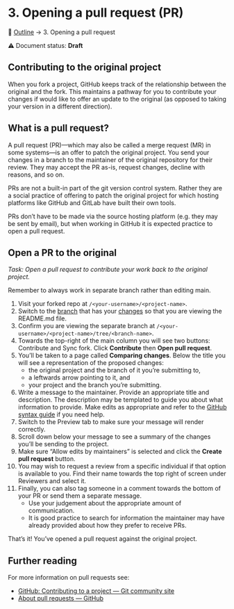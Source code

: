 # 3. Opening a pull request (PR)

🍞 [Outline](../README.md) → 3. Opening a pull request

⚠️ Document status: **Draft**

## Contributing to the original project

When you fork a project, GitHub keeps track of the relationship between the original and the fork. This maintains a pathway for you to contribute your changes if would like to offer an update to the original (as opposed to taking your version in a different direction). 

## What is a pull request?

A pull request (PR)—which may also be called a merge request (MR) in some systems—is an offer to patch the original project. You send your changes in a branch to the maintainer of the original repository for their review. They may accept the PR as-is, request changes, decline with reasons, and so on.

PRs are not a built-in part of the git version control system. Rather they are a social practice of offering to patch the original project for which hosting platforms like GitHub and GitLab have built their own tools. 

PRs don’t have to be made via the source hosting platform (e.g. they may be sent by email), but when working in GitHub it is expected practice to open a pull request.

## Open a PR to the original

*Task: Open a pull request to contribute your work back to the original project.*

Remember to always work in separate branch rather than editing main.

1. Visit your forked repo at `/<your-username>/<project-name>`.
2. Switch to the [branch](1-fork-and-branch.md) that has your [changes](2-edit-and-commit.md) so that you are viewing the README.md file. 
3. Confirm you are viewing the separate branch at `/<your-username>/<project-name>/tree/<branch-name>`.
4. Towards the top-right of the main column you will see two buttons: Contribute and Sync fork. Click **Contribute** then **Open  pull request**.
5. You’ll be taken to a page called **Comparing changes**. Below the title you will see a representation of the proposed changes: 
	- the original project and the branch of it you’re submitting to, 
	- a leftwards arrow pointing to it, and
	- your project and the branch you’re submitting.
6. Write a message to the maintainer. Provide an appropriate title and description. The description may be templated to guide you about what information to provide. Make edits as appropriate and refer to the [GitHub syntax guide](https://docs.github.com/en/get-started/writing-on-github/getting-started-with-writing-and-formatting-on-github/basic-writing-and-formatting-syntax) if you need help.
7. Switch to the Preview tab to make sure your message will render correctly.
8. Scroll down below your message to see a summary of the changes you’ll be sending to the project.
9. Make sure “Allow edits by maintainers” is selected and click the **Create pull request** button.
10. You may wish to request a review from a specific individual if that option is available to you. Find their name towards the top right of screen under Reviewers and select it.
11. Finally, you can also tag someone in a comment towards the bottom of your PR or send them a separate message.
	- Use your judgement about the appropriate amount of communication.
	- It is good practice to search for information the maintainer may have already provided about how they prefer to receive PRs.

That’s it! You’ve opened a pull request against the original project.

## Further reading

For more information on pull requests see:

*	[GitHub: Contributing to a project — Git community site](https://git-scm.com/book/en/v2/GitHub-Contributing-to-a-Project)
*	[About pull requests — GitHub](https://docs.github.com/en/pull-requests/collaborating-with-pull-requests/proposing-changes-to-your-work-with-pull-requests/creating-a-pull-request-from-a-fork)
